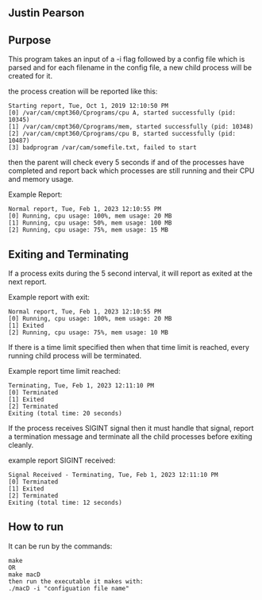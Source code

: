 ## Justin Pearson
## Purpose
This program takes an input of a -i flag followed by a config file which is
parsed and for each filename in the config file, a new child process will be
created for it.

the process creation will be reported like this:

	Starting report, Tue, Oct 1, 2019 12:10:50 PM
	[0] /var/cam/cmpt360/Cprograms/cpu A, started successfully (pid: 10345)
	[1] /var/cam/cmpt360/Cprograms/mem, started successfully (pid: 10348)
	[2] /var/cam/cmpt360/Cprograms/cpu B, started successfully (pid: 10487)
	[3] badprogram /var/cam/somefile.txt, failed to start

then the parent will check every 5 seconds if and of the
processes have completed and report back which processes are still running and
their CPU and memory usage.

Example Report:

	Normal report, Tue, Feb 1, 2023 12:10:55 PM
	[0] Running, cpu usage: 100%, mem usage: 20 MB
	[1] Running, cpu usage: 50%, mem usage: 100 MB
	[2] Running, cpu usage: 75%, mem usage: 15 MB

## Exiting and Terminating
If a process exits during the 5 second interval, it will report as exited at the
next report. 

Example report with exit:

	Normal report, Tue, Feb 1, 2023 12:10:55 PM
	[0] Running, cpu usage: 100%, mem usage: 20 MB
	[1] Exited
	[2] Running, cpu usage: 75%, mem usage: 10 MB

If there is a time limit specified then when that time limit is reached, every
running child process will be terminated.

Example report time limit reached:

	Terminating, Tue, Feb 1, 2023 12:11:10 PM
	[0] Terminated
	[1] Exited
	[2] Terminated
	Exiting (total time: 20 seconds)

If the process receives SIGINT signal then it must handle that signal, report a
termination message and terminate all the child processes before exiting
cleanly.

example report SIGINT received:

	Signal Received - Terminating, Tue, Feb 1, 2023 12:11:10 PM
	[0] Terminated
	[1] Exited
	[2] Terminated
	Exiting (total time: 12 seconds)

## How to run
It can be run by the commands:

    make 
	OR
	make macD
    then run the executable it makes with:
    ./macD -i "configuation file name"
